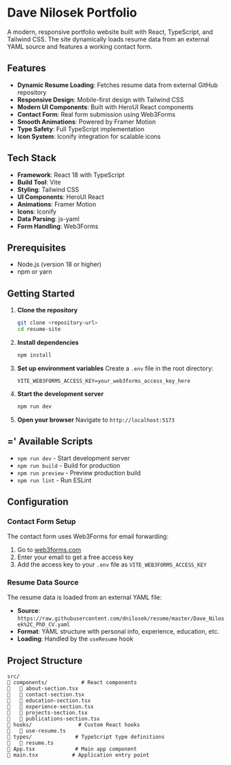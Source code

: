 # Dave Nilosek Portfolio

A modern, responsive portfolio website built with React, TypeScript, and Tailwind CSS. The site dynamically loads resume data from an external YAML source and features a working contact form.

## Features

- **Dynamic Resume Loading**: Fetches resume data from external GitHub repository
- **Responsive Design**: Mobile-first design with Tailwind CSS
- **Modern UI Components**: Built with HeroUI React components
- **Contact Form**: Real form submission using Web3Forms
- **Smooth Animations**: Powered by Framer Motion
- **Type Safety**: Full TypeScript implementation
- **Icon System**: Iconify integration for scalable icons

## Tech Stack

- **Framework**: React 18 with TypeScript
- **Build Tool**: Vite
- **Styling**: Tailwind CSS
- **UI Components**: HeroUI React
- **Animations**: Framer Motion
- **Icons**: Iconify
- **Data Parsing**: js-yaml
- **Form Handling**: Web3Forms

## Prerequisites

- Node.js (version 18 or higher)
- npm or yarn

## Getting Started

1. **Clone the repository**

   ```bash
   git clone <repository-url>
   cd resume-site
   ```

2. **Install dependencies**

   ```bash
   npm install
   ```

3. **Set up environment variables**
   Create a `.env` file in the root directory:

   ```env
   VITE_WEB3FORMS_ACCESS_KEY=your_web3forms_access_key_here
   ```

4. **Start the development server**

   ```bash
   npm run dev
   ```

5. **Open your browser**
   Navigate to `http://localhost:5173`

## =' Available Scripts

- `npm run dev` - Start development server
- `npm run build` - Build for production
- `npm run preview` - Preview production build
- `npm run lint` - Run ESLint

## Configuration

### Contact Form Setup

The contact form uses Web3Forms for email forwarding:

1. Go to [web3forms.com](https://web3forms.com)
2. Enter your email to get a free access key
3. Add the access key to your `.env` file as `VITE_WEB3FORMS_ACCESS_KEY`

### Resume Data Source

The resume data is loaded from an external YAML file:

- **Source**: `https://raw.githubusercontent.com/dnilosek/resume/master/Dave_Nilosek%2C_PhD_CV.yaml`
- **Format**: YAML structure with personal info, experience, education, etc.
- **Loading**: Handled by the `useResume` hook

## Project Structure

```
src/
   components/           # React components
      about-section.tsx
      contact-section.tsx
      education-section.tsx
      experience-section.tsx
      projects-section.tsx
      publications-section.tsx
   hooks/               # Custom React hooks
      use-resume.ts
   types/              # TypeScript type definitions
      resume.ts
   App.tsx             # Main app component
   main.tsx           # Application entry point
```
